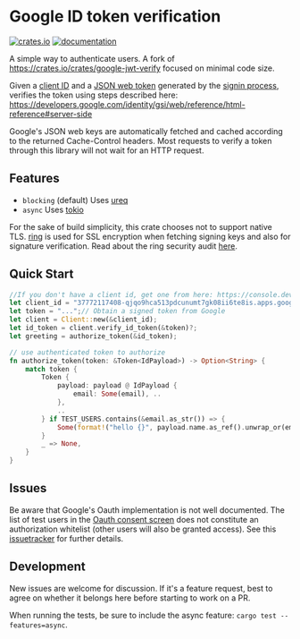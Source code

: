 # Google ID token verification
[![crates.io](https://img.shields.io/crates/v/google-jwt-signin.svg)](https://crates.io/crates/google-jwt-signin)
[![documentation](https://docs.rs/google-jwt-signin/badge.svg)](https://docs.rs/google-jwt-signin)

A simple way to authenticate users. A fork of https://crates.io/crates/google-jwt-verify focused on minimal code size.

Given a [client ID](https://developers.google.com/identity/protocols/oauth2#1.-obtain-oauth-2.0-credentials-from-the-dynamic_data.setvar.console_name-.)
and a [JSON web token](https://jwt.io/introduction/)
generated by the [signin process](https://developers.google.com/identity/gsi/web/guides/display-button),
verifies the token using steps described here:
https://developers.google.com/identity/gsi/web/reference/html-reference#server-side

Google's JSON web keys are automatically fetched and cached according to the returned Cache-Control headers.
Most requests to verify a token through this library will not wait for an HTTP request.

## Features
- `blocking` (default) Uses [ureq](https://github.com/algesten/ureq)
- `async` Uses [tokio](https://tokio.rs/)

For the sake of build simplicity, this crate chooses not to support native TLS.
[ring](https://github.com/briansmith/ring) is used for SSL encryption when fetching signing keys and also for signature verification.
Read about the ring security audit [here](https://jbp.io/2020/06/14/rustls-audit.html).

## Quick Start
```rust
//If you don't have a client id, get one from here: https://console.developers.google.com/
let client_id = "37772117408-qjqo9hca513pdcunumt7gk08ii6te8is.apps.googleusercontent.com";
let token = "...";// Obtain a signed token from Google
let client = Client::new(&client_id);
let id_token = client.verify_id_token(&token)?;
let greeting = authorize_token(&id_token);

// use authenticated token to authorize
fn authorize_token(token: &Token<IdPayload>) -> Option<String> {
    match token {
        Token {
            payload: payload @ IdPayload {
                email: Some(email), ..
            },
            ..
        } if TEST_USERS.contains(&email.as_str()) => {
            Some(format!("hello {}", payload.name.as_ref().unwrap_or(email)))
        }
        _ => None,
    }
}
```

## Issues
Be aware that Google's Oauth implementation is not well documented. The list of test users in the
[Oauth consent screen](https://developers.google.com/workspace/guides/configure-oauth-consent#configure_oauth_consent)
does not constitute an authorization whitelist (other users will also be granted access).
See this [issuetracker](https://issuetracker.google.com/issues/211370835?pli=1) for further details.

## Development
New issues are welcome for discussion. If it's a feature request, best to agree on whether it belongs here
before starting to work on a PR.

When running the tests, be sure to include the async feature: `cargo test --features=async`.
